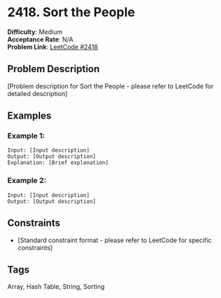 # 2418. Sort the People

**Difficulty**: Medium  
**Acceptance Rate**: N/A  
**Problem Link**: [LeetCode #2418](https://leetcode.com/problems/sort-the-people/)

## Problem Description

[Problem description for Sort the People - please refer to LeetCode for detailed description]

## Examples

### Example 1:
```
Input: [Input description]
Output: [Output description]
Explanation: [Brief explanation]
```

### Example 2:
```
Input: [Input description]
Output: [Output description]
```

## Constraints

- [Standard constraint format - please refer to LeetCode for specific constraints]

## Tags
Array, Hash Table, String, Sorting
